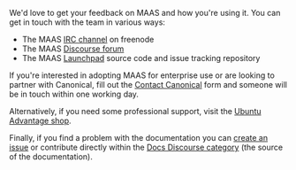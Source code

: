 We'd love to get your feedback on MAAS and how you're using it. You can get in touch with the team in various ways:

-   The MAAS [IRC channel](http://webchat.freenode.net/?channels=maas) on freenode
-   The MAAS [Discourse forum](https://discourse.maas.io)
-   The MAAS [Launchpad](https://launchpad.net/maas) source code and issue tracking repository

If you're interested in adopting MAAS for enterprise use or are looking to partner with Canonical, fill out the [Contact Canonical](https://maas.io/contact-us) form and someone will be in touch within one working day.

Alternatively, if you need some professional support, visit the [Ubuntu Advantage shop](https://buy.ubuntu.com/).

Finally, if you find a problem with the documentation you can [create an issue](https://github.com/CanonicalLtd/maas-docs/issues/new) or contribute directly within the [Docs Discourse category](https://discourse.maas.io/c/docs) (the source of the documentation).